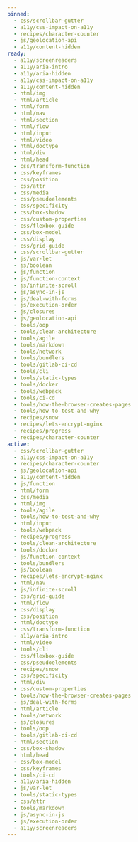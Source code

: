 ```yaml
---
pinned:
  - css/scrollbar-gutter
  - a11y/css-impact-on-a11y
  - recipes/character-counter
  - js/geolocation-api
  - a11y/content-hidden
ready:
  - a11y/screenreaders
  - a11y/aria-intro
  - a11y/aria-hidden
  - a11y/css-impact-on-a11y
  - a11y/content-hidden
  - html/img
  - html/article
  - html/form
  - html/nav
  - html/section
  - html/flow
  - html/input
  - html/video
  - html/doctype
  - html/div
  - html/head
  - css/transform-function
  - css/keyframes
  - css/position
  - css/attr
  - css/media
  - css/pseudoelements
  - css/specificity
  - css/box-shadow
  - css/custom-properties
  - css/flexbox-guide
  - css/box-model
  - css/display
  - css/grid-guide
  - css/scrollbar-gutter
  - js/var-let
  - js/boolean
  - js/function
  - js/function-context
  - js/infinite-scroll
  - js/async-in-js
  - js/deal-with-forms
  - js/execution-order
  - js/closures
  - js/geolocation-api
  - tools/oop
  - tools/clean-architecture
  - tools/agile
  - tools/markdown
  - tools/network
  - tools/bundlers
  - tools/gitlab-ci-cd
  - tools/cli
  - tools/static-types
  - tools/docker
  - tools/webpack
  - tools/ci-cd
  - tools/how-the-browser-creates-pages
  - tools/how-to-test-and-why
  - recipes/snow
  - recipes/lets-encrypt-nginx
  - recipes/progress
  - recipes/character-counter
active:
  - css/scrollbar-gutter
  - a11y/css-impact-on-a11y
  - recipes/character-counter
  - js/geolocation-api
  - a11y/content-hidden
  - js/function
  - html/form
  - css/media
  - html/img
  - tools/agile
  - tools/how-to-test-and-why
  - html/input
  - tools/webpack
  - recipes/progress
  - tools/clean-architecture
  - tools/docker
  - js/function-context
  - tools/bundlers
  - js/boolean
  - recipes/lets-encrypt-nginx
  - html/nav
  - js/infinite-scroll
  - css/grid-guide
  - html/flow
  - css/display
  - css/position
  - html/doctype
  - css/transform-function
  - a11y/aria-intro
  - html/video
  - tools/cli
  - css/flexbox-guide
  - css/pseudoelements
  - recipes/snow
  - css/specificity
  - html/div
  - css/custom-properties
  - tools/how-the-browser-creates-pages
  - js/deal-with-forms
  - html/article
  - tools/network
  - js/closures
  - tools/oop
  - tools/gitlab-ci-cd
  - html/section
  - css/box-shadow
  - html/head
  - css/box-model
  - css/keyframes
  - tools/ci-cd
  - a11y/aria-hidden
  - js/var-let
  - tools/static-types
  - css/attr
  - tools/markdown
  - js/async-in-js
  - js/execution-order
  - a11y/screenreaders
---
```



